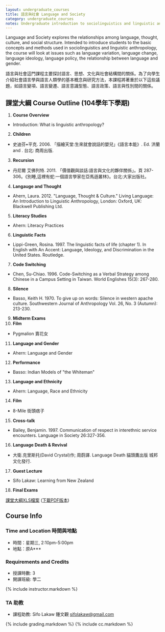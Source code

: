 ```yaml
---
layout: undergraduate_courses
title: 語言與社會 Language and Society
category: undergraduate_courses
notes: Undergraduate introduction to sociolinguistics and linguistic anthropology.
---
```



Language and Society explores the relationships among language, thought, culture, and social structure. Intended to introduce students to the basic concepts and methods used in sociolinguistics and linguistic anthropology, the course will look at issues such as language variation, language change, language ideology, language policy, the relationship between language and gender.

語言與社會這門課程主要探討語言、思想、文化與社會結構間的關係。為了向學生介紹社會語言學與語言人類學的基本概念與研究方法，本課程將著重於以下這些議題，如語言變項、語言變遷、語言意識型態、語言政策、語言與性別間的關係。

## 課堂大綱 Course Outline (104學年下學期)

1. **Course Overview**
* Introduction: What is linguistic anthropology?
2. **Children**
* 史迪芬•平克. 2006. 「描繪天堂:生來就會說話的嬰兒」《語言本能》. Ed. 洪蘭 and . 台北: 商周出版.  
3. **Recursion**
* 丹尼爾 艾佛列特. 2011. 「價值觀與談話:語言與文化的夥伴關係」。頁 287-306。《別睡,這裡有蛇:一個語言學家在亞馬遜叢林》。台北:大家出版社。
4. **Langauge and Thought**
* Ahern, Laura. 2012. "Language, Thought & Culture." Living Language: An Introduction to Linguistic Anthropology, London: Oxford, UK: Blackwell Publishing Ltd. 
5. **Literacy Studies**
* Ahern: Literacy Practices
6. **Linguistic Facts**
* Lippi-Green, Rosina. 1997. The linguistic facts of life (chapter 1). In English with An Accent: Language, Ideology, and Discrimination in the United States. Routledge.
7. **Code Switching**
* Chen, Su-Chiao. 1996. Code-Switching as a Verbal Strategy among Chinese in a Campus Setting in Taiwan. World Englishes 15(3): 267-280.
8. **Silence**
* Basso, Keith H. 1970. To give up on words: Silence in western apache culture. Southwestern Journal of Anthropology Vol. 26, No. 3 (Autumn): 213-230.
9. **Midterm Exams**
10. **Film**
* Pygmalion 賣花女
11. **Language and Gender**
* Ahern: Language and Gender
12. **Performance**
* Basso: Indian Models of "the Whiteman"
13. **Language and Ethnicity**
* Ahern: Language, Race and Ethnicity
14. **Film**
* 8-Mile 街頭痞子
15. **Cross-talk**
* Bailey, Benjamin. 1997. Communication of respect in interethnic service encounters. Language in Society 26:327-356.
16. **Language Death & Revival**
* 大衛.克里斯托(David Crystal)作; 周蔚譯. Language Death 貓頭鷹出版 城邦文化發行.
17. **Guest Lecture**
* Sifo Lakaw: Learning from New Zealand
18. **Final Exams**


[課堂大綱XLS檔案](https://docs.google.com/spreadsheets/d/1_h6gI8-dcV-Q030QZ5F_XdXmikiOdfLJYkYtpS-9POw/pubhtml?gid=0&single=true) ([下載PDF版本](https://docs.google.com/spreadsheets/d/1_h6gI8-dcV-Q030QZ5F_XdXmikiOdfLJYkYtpS-9POw/pub?gid=0&single=true&output=pdf))



## Course Info

### Time and Location 時間與地點
* 時間：星期三, 2:10pm-5:00pm
* 地點：原A***

### Requirements and Credits
* 授課時數: 3
* 開課班級: 學二

{% include instructor.markdown %}

### TA 助教
* 課程助教: Sifo Lakaw 鍾文觀 <sifolakaw@gmail.com>


{% include grading.markdown %}
{% include cc.markdown %}